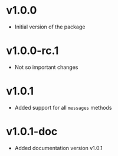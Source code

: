 # v1.0.0

- Initial version of the package

# v1.0.0-rc.1

- Not so important changes

# v1.0.1

- Added support for all `messages` methods

# v1.0.1-doc

- Added documentation version v1.0.1
